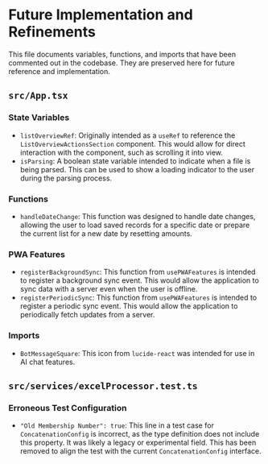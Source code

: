 # Future Implementation and Refinements

This file documents variables, functions, and imports that have been commented out in the codebase. They are preserved here for future reference and implementation.

## `src/App.tsx`

### State Variables

- `listOverviewRef`: Originally intended as a `useRef` to reference the `ListOverviewActionsSection` component. This would allow for direct interaction with the component, such as scrolling it into view.
- `isParsing`: A boolean state variable intended to indicate when a file is being parsed. This can be used to show a loading indicator to the user during the parsing process.

### Functions

- `handleDateChange`: This function was designed to handle date changes, allowing the user to load saved records for a specific date or prepare the current list for a new date by resetting amounts.

### PWA Features

- `registerBackgroundSync`: This function from `usePWAFeatures` is intended to register a background sync event. This would allow the application to sync data with a server even when the user is offline.
- `registerPeriodicSync`: This function from `usePWAFeatures` is intended to register a periodic sync event. This would allow the application to periodically fetch updates from a server.

### Imports

- `BotMessageSquare`: This icon from `lucide-react` was intended for use in AI chat features.

## `src/services/excelProcessor.test.ts`

### Erroneous Test Configuration

- `"Old Membership Number": true`: This line in a test case for `ConcatenationConfig` is incorrect, as the type definition does not include this property. It was likely a legacy or experimental field. This has been removed to align the test with the current `ConcatenationConfig` interface.
